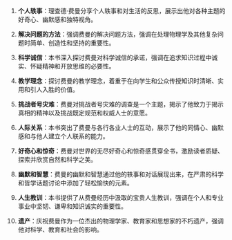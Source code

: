 1. **个人轶事**：理查德·费曼分享个人轶事和对生活的反思，展示出他对各种主题的好奇心、幽默感和独特视角。

2. **解决问题的方法**：强调费曼的解决问题方法，强调在处理物理学及其他复杂问题时简单、创造性和坚持的重要性。

3. **科学诚信**：本书深入探讨费曼对科学诚信的承诺，强调在追求知识过程中诚实、怀疑精神和开放思维的必要性。

4. **教学理念**：探讨费曼的教学理念，着重于在向学生和公众传授知识时清晰、实用和引人入胜的价值。

5. **挑战者号灾难**：费曼对挑战者号灾难的调查是一个主题，揭示了他致力于揭示真相的精神以及挑战既定规范和权威人士的意愿。

6. **人际关系**：本书突出了费曼与各行各业人士的互动，展示了他的同情心、幽默感和与他人建立个人联系的能力。

7. **好奇心和惊奇**：费曼对世界的无尽好奇心和惊奇感贯穿全书，激励读者质疑、探索并欣赏自然和科学之美。

8. **幽默和智慧**：费曼的幽默和智慧通过他的轶事和对话展现出来，在严肃的科学和哲学话题讨论中添加了轻松愉快的元素。

9. **人生教训**：本书提供了从费曼经历中汲取的宝贵人生教训，强调在个人和专业事业中坚韧、谦卑和知识诚实的重要性。

10. **遗产**：庆祝费曼作为一位杰出的物理学家、教育家和思想家的不朽遗产，强调他对科学、教育和社会的影响。